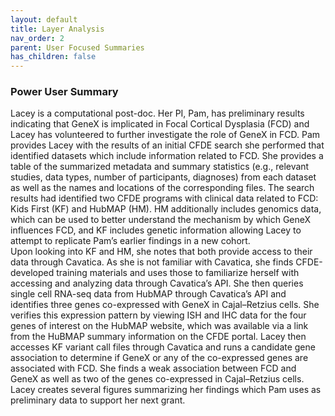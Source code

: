 ```yaml
---
layout: default
title: Layer Analysis
nav_order: 2
parent: User Focused Summaries
has_children: false
---
```


### Power User Summary
Lacey is a computational post-doc. Her PI, Pam, has preliminary results indicating that GeneX is implicated in Focal Cortical Dysplasia (FCD) and Lacey has volunteered to further investigate the role of GeneX in FCD. Pam provides Lacey with the results of an initial CFDE search she performed that identified datasets which include information related to FCD. She provides a table of the summarized metadata and summary statistics (e.g., relevant studies, data types, number of participants, diagnoses) from each dataset as well as the names and locations of the corresponding files. The search results had identified two CFDE programs with clinical data related to FCD: Kids First (KF) and HubMAP (HM). HM additionally includes genomics data, which can be used to better understand the mechanism by which GeneX influences FCD, and KF includes genetic information allowing Lacey to attempt to replicate Pam’s earlier findings in a new cohort.  
Upon looking into KF and HM, she notes that both provide access to their data through Cavatica. As she is not familiar with Cavatica, she finds CFDE-developed training materials and uses those to familiarize herself with accessing and analyzing data through Cavatica’s API. She then queries single cell RNA-seq data from HubMAP through Cavatica’s API and identifies three genes co-expressed with GeneX in Cajal–Retzius cells. She verifies this expression pattern by viewing ISH and IHC data for the four genes of interest on the HubMAP website, which was available via a link from the HuBMAP summary information on the CFDE portal. Lacey then accesses KF variant call files through Cavatica and runs a candidate gene association to determine if GeneX or any of the co-expressed genes are associated with FCD. She finds a weak association between FCD and GeneX as well as two of the genes co-expressed in Cajal–Retzius cells. Lacey creates several figures summarizing her findings which Pam uses as preliminary data to support her next grant.
